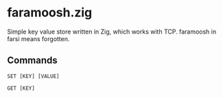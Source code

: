 # faramoosh.zig
Simple key value store written in Zig, which works with TCP. faramoosh in farsi means ‍forgotten.

## Commands
```
SET [KEY] [VALUE]

GET [KEY]
```
